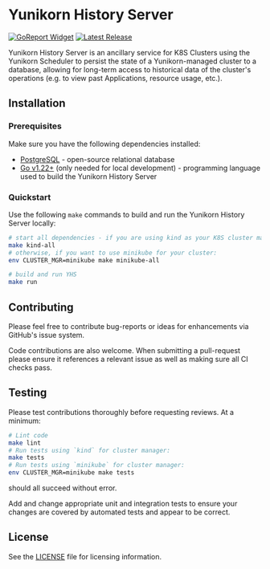 # Yunikorn History Server
[![GoReport Widget]][GoReport Status]
[![Latest Release](https://img.shields.io/github/v/release/G-Research/yunikorn-history-server?include_prereleases)](https://github.com/armadaproject/armada-operator/releases/latest)

[GoReport Widget]: https://goreportcard.com/badge/github.com/G-Research/yunikorn-history-server
[GoReport Status]: https://goreportcard.com/report/github.com/G-Research/yunikorn-history-server

Yunikorn History Server is an ancillary service for K8S Clusters using the Yunikorn Scheduler to
persist the state of a Yunikorn-managed cluster to a database, allowing for long-term
access to historical data of the cluster's operations (e.g. to view past Applications,
resource usage, etc.).

## Installation

### Prerequisites

Make sure you have the following dependencies installed:
* [PostgreSQL](https://www.postgresql.org/download/) - open-source relational database
* [Go v1.22+](https://golang.org/doc/install) (only needed for local development) - programming language used to build the Yunikorn History Server

### Quickstart

Use the following `make` commands to build and run the Yunikorn History Server locally:
```bash
# start all dependencies - if you are using kind as your K8S cluster manager:
make kind-all
# otherwise, if you want to use minikube for your cluster:
env CLUSTER_MGR=minikube make minikube-all

# build and run YHS
make run
```

## Contributing

Please feel free to contribute bug-reports or ideas for enhancements via
GitHub's issue system.

Code contributions are also welcome. When submitting a pull-request please
ensure it references a relevant issue as well as making sure all CI checks
pass.

## Testing

Please test contributions thoroughly before requesting reviews. At a minimum:
```bash
# Lint code
make lint
# Run tests using `kind` for cluster manager:
make tests
# Run tests using `minikube` for cluster manager:
env CLUSTER_MGR=minikube make tests
```
should all succeed without error.

Add and change appropriate unit and integration tests to ensure your changes
are covered by automated tests and appear to be correct.

## License

See the [LICENSE](LICENSE) file for licensing information.
